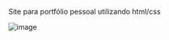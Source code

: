 Site para portfólio pessoal utilizando html/css

![image](https://github.com/LeandroSSantana/Site_Portfolio/assets/91376715/45f3370f-ce28-4b71-b029-c2632df12025)
